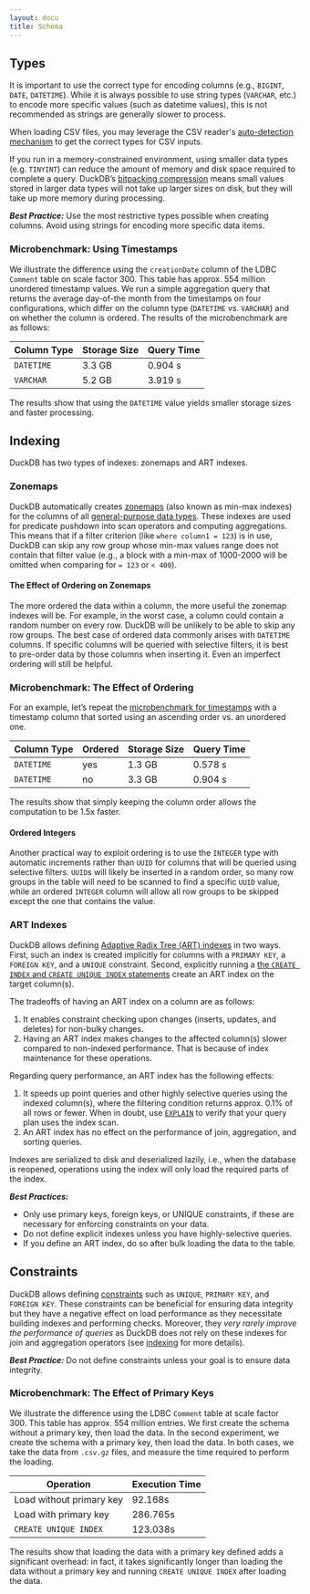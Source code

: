 ```yaml
---
layout: docu
title: Schema
---
```


## Types

It is important to use the correct type for encoding columns (e.g., `BIGINT`, `DATE`, `DATETIME`). While it is always possible to use string types (`VARCHAR`, etc.) to encode more specific values (such as datetime values), this is not recommended as strings are generally slower to process.

When loading CSV files, you may leverage the CSV reader's [auto-detection mechanism](../../data/csv/auto_detection) to get the correct types for CSV inputs.

If you run in a memory-constrained environment, using smaller data types (e.g. `TINYINT`) can reduce the amount of memory and disk space required to complete a query. DuckDB’s [bitpacking compression](/2022/10/28/lightweight-compression.html#bit-packing) means small values stored in larger data types will not take up larger sizes on disk, but they will take up more memory during processing.

_**Best Practice:**_ Use the most restrictive types possible when creating columns. Avoid using strings for encoding more specific data items.

### Microbenchmark: Using Timestamps

We illustrate the difference using the `creationDate` column of the LDBC `Comment` table on scale factor 300. This table has approx. 554 million unordered timestamp values. We run a simple aggregation query that returns the average day-of-the month from the timestamps on four configurations, which differ on the column type (`DATETIME` vs. `VARCHAR`) and on whether the column is ordered. The results of the microbenchmark are as follows:

<div class="narrow_table"></div>

| Column Type | Storage Size | Query Time |
|---|---|---|
| `DATETIME` | 3.3 GB | 0.904 s |
| `VARCHAR` | 5.2 GB | 3.919 s |

The results show that using the `DATETIME` value yields smaller storage sizes and faster processing. 

## Indexing

DuckDB has two types of indexes: zonemaps and ART indexes.

### Zonemaps

DuckDB automatically creates [zonemaps](https://en.wikipedia.org/wiki/Block_Range_Index) (also known as min-max indexes) for the columns of all [general-purpose data types](../../sql/data_types/overview). These indexes are used for predicate pushdown into scan operators and computing aggregations. This means that if a filter criterion (like `where column1 = 123`) is in use, DuckDB can skip any row group whose min-max values range does not contain that filter value (e.g., a block with a min-max of 1000-2000 will be omitted when comparing for `= 123` or `< 400`). 

#### The Effect of Ordering on Zonemaps

The more ordered the data within a column, the more useful the zonemap indexes will be. For example, in the worst case, a column could contain a random number on every row. DuckDB will be unlikely to be able to skip any row groups. The best case of ordered data commonly arises with `DATETIME` columns. If specific columns will be queried with selective filters, it is best to pre-order data by those columns when inserting it. Even an imperfect ordering will still be helpful.

### Microbenchmark: The Effect of Ordering

For an example, let’s repeat the [microbenchmark for timestamps](#microbenchmark-using-timestamps) with a timestamp column that sorted using an ascending order vs. an unordered one.

| Column Type | Ordered | Storage Size | Query Time |
|---|---|---|---|
| `DATETIME` | yes | 1.3 GB | 0.578 s |
| `DATETIME` | no | 3.3 GB | 0.904 s |

The results show that simply keeping the column order allows the computation to be 1.5x faster.

#### Ordered Integers

Another practical way to exploit ordering is to use the `INTEGER` type with automatic increments rather than `UUID` for columns that will be queried using selective filters. `UUID`s will likely be inserted in a random order, so many row groups in the table will need to be scanned to find a specific `UUID` value, while an ordered `INTEGER` column will allow all row groups to be skipped except the one that contains the value.

### ART Indexes

DuckDB allows defining [Adaptive Radix Tree (ART) indexes](https://db.in.tum.de/~leis/papers/ART.pdf) in two ways.
First, such an index is created implicitly for columns with a `PRIMARY KEY`, a `FOREIGN KEY`, and a `UNIQUE` constraint.
Second, explicitly running a [the `CREATE INDEX` and `CREATE UNIQUE INDEX` statements](../../sql/indexes) create an ART index on the target column(s).

The tradeoffs of having an ART index on a column are as follows:

1. It enables constraint checking upon changes (inserts, updates, and deletes) for non-bulky changes.
2. Having an ART index makes changes to the affected column(s) slower compared to non-indexed performance. That is because of index maintenance for these operations.

Regarding query performance, an ART index has the following effects:

1. It speeds up point queries and other highly selective queries using the indexed column(s), where the filtering condition returns approx. 0.1% of all rows or fewer. When in doubt, use [`EXPLAIN`](../meta/explain) to verify that your query plan uses the index scan.
2. An ART index has no effect on the performance of join, aggregation, and sorting queries.

Indexes are serialized to disk and deserialized lazily, i.e., when the database is reopened, operations using the index will only load the required parts of the index.

_**Best Practices:**_
* Only use primary keys, foreign keys, or UNIQUE constraints, if these are necessary for enforcing constraints on your data.
* Do not define explicit indexes unless you have highly-selective queries.
* If you define an ART index, do so after bulk loading the data to the table.

## Constraints

DuckDB allows defining [constraints](../../sql/constraints) such as `UNIQUE`, `PRIMARY KEY`, and `FOREIGN KEY`. These constraints can be beneficial for ensuring data integrity but they have a negative effect on load performance as they necessitate building indexes and performing checks. Moreover, they _very rarely improve the performance of queries_ as DuckDB does not rely on these indexes for join and aggregation operators (see [indexing](#indexing) for more details).

_**Best Practice:**_ Do not define constraints unless your goal is to ensure data integrity.

### Microbenchmark: The Effect of Primary Keys

We illustrate the difference using the LDBC `Comment` table at scale factor 300. This table has approx. 554 million entries. We first create the schema without a primary key, then load the data. In the second experiment, we create the schema with a primary key, then load the data. In both cases, we take the data from `.csv.gz` files, and measure the time required to perform the loading.

<div class="narrow_table"></div>

|      Operation           | Execution Time |
|--------------------------|----------------|
| Load without primary key | 92.168s        |
| Load with primary key    | 286.765s       |
| `CREATE UNIQUE INDEX`    | 123.038s       |

The results show that loading the data with a primary key defined adds a significant overhead: in fact, it takes significantly longer than loading the data without a primary key and running `CREATE UNIQUE INDEX` after loading the data.
